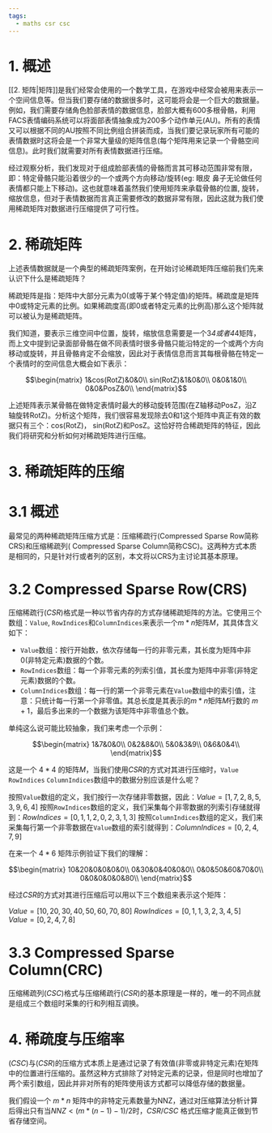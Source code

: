 ```yaml
---
tags:
  - maths csr csc
---
```

# 1. 概述

[[2. 矩阵|矩阵]]是我们经常会使用的一个数学工具，在游戏中经常会被用来表示一个空间信息等。但当我们要存储的数据很多时，这可能将会是一个巨大的数据量。例如，我们需要存储角色脸部表情的数据信息，脸部大概有600多根骨骼，利用FACS表情编码系统可以将面部表情抽象成为200多个动作单元(AU)。所有的表情又可以根据不同的AU按照不同比例组合拼装而成，当我们要记录玩家所有可能的表情数据时这将会是一个非常大量级的矩阵信息(每个矩阵用来记录一个骨骼空间信息)。此时我们就需要对所有表情数据进行压缩。

经过观察分析，我们发现对于组成脸部表情的骨骼而言其可移动范围非常有限，即：特定骨骼只能沿着很少的一个或两个方向移动/旋转(eg: 眼皮 鼻子无论做任何表情都只能上下移动)。这也就意味着虽然我们使用矩阵来承载骨骼的位置, 旋转，缩放信息，但对于表情数据而言真正需要修改的数据非常有限，因此这就为我们使用稀疏矩阵对数据进行压缩提供了可行性。

# 2. 稀疏矩阵

上述表情数据就是一个典型的稀疏矩阵案例，在开始讨论稀疏矩阵压缩前我们先来认识下什么是稀疏矩阵？

稀疏矩阵是指：矩阵中大部分元素为0(或等于某个特定值)的矩阵。稀疏度是矩阵中0或特定元素的比例。如果稀疏度高(即0或者特定元素的比例高)那么这个矩阵就可以被认为是稀疏矩阵。

我们知道，要表示三维空间中位置，旋转，缩放信息需要是一个3*4或者4*4矩阵，而上文中提到记录面部骨骼在做不同表情时很多骨骼只能沿特定的一个或两个方向移动或旋转，并且骨骼肯定不会缩放，因此对于表情信息而言其每根骨骼在特定一个表情时的空间信息大概会如下表示：

$$\begin{matrix}
1&cos(RotZ)&0&0\\
sin(RotZ)&1&0&0\\
0&0&1&0\\
0&0&PosZ&0\\
\end{matrix}$$

上述矩阵表示某骨骼在做特定表情时最大的移动旋转范围(在Z轴移动PosZ，沿Z轴旋转RotZ)。分析这个矩阵，我们很容易发现除去0和1这个矩阵中真正有效的数据只有三个：cos(RotZ)， sin(RotZ)和PosZ。这恰好符合稀疏矩阵的特征，因此我们将研究和分析如何对稀疏矩阵进行压缩。

# 3. 稀疏矩阵的压缩

# 3.1 概述

最常见的两种稀疏矩阵压缩方式是：压缩稀疏行(Compressed Sparse Row简称CRS)和压缩稀疏列( Compressed Sparse Column简称CSC)。这两种方式本质是相同的，只是针对行或者列的区别，本文将以CRS为主讨论其基本原理。

# 3.2 Compressed Sparse Row(CRS)

压缩稀疏行($CSR$)格式是一种以节省内存的方式存储稀疏矩阵的方法。它使用三个数组：`Value`, `RowIndices`和`ColumnIndices`来表示一个$m*n$矩阵$M$，其具体含义如下：

- `Value`数组：按行开始数，依次存储每一行的非零元素，其长度为矩阵中非0(非特定元素)数据的个数。
- `RowIndices`数组：每一个非零元素的列索引值，其长度为矩阵中非零(非特定元素)数据的个数。
- `ColumnIndices`数组：每一行的第一个非零元素在`Value`数组中的索引值，注意：只统计每一行第一个非零值。其总长度是其表示的$m*n$矩阵$M$行数的 $m+1$，最后多出来的一个数据为该矩阵中非零值总个数。

单纯这么说可能比较抽象，我们来考虑一个示例：

$$\begin{matrix}
1&7&0&0\\
0&2&8&0\\
5&0&3&9\\
0&6&0&4\\
\end{matrix}$$

这是一个 $4*4$ 的矩阵$M$，当我们使用$CSR$的方式对其进行压缩时，`Value` `RowIndices` `ColumnIndices`数组中的数据分别应该是什么呢？

按照`Value`数组的定义，我们按行一次存储非零数据，因此：$Value = [1,7,2,8,5,3,9,6,4]$
按照`RowIndices`数组的定义，我们采集每个非零数据的列索引存储就得到：$RowIndices = [0,1,1,2,0,2,3,1,3]$
按照`ColumnIndices`数组的定义，我们来采集每行第一个非零数据在`Value`数组的索引就得到：$ColumnIndices = [0,2,4,7,9]$

在来一个 $4*6$ 矩阵示例验证下我们的理解：

$$\begin{matrix}
10&20&0&0&0&0\\
0&30&0&40&0&0\\
0&0&50&60&70&0\\
0&0&0&0&0&80\\
\end{matrix}$$

经过$CSR$的方式对其进行压缩后可以用以下三个数组来表示这个矩阵：

$Value = [10,20,30,40,50,60,70,80]$
$RowIndices = [0,1,1,3,2,3,4,5]$
$Value = [0,2,4,7,8]$

# 3.3 Compressed Sparse Column(CRC)

压缩稀疏列($CSC$)格式与压缩稀疏行($CSR$)的基本原理是一样的，唯一的不同点就是组成三个数组时采集的行和列相互调换。

# 4. 稀疏度与压缩率

($CSC$)与($CSR$)的压缩方式本质上是通过记录了有效值(非零或非特定元素)在矩阵中的位置进行压缩的。虽然这种方式排除了对特定元素的记录，但是同时也增加了两个索引数组，因此并非对所有的矩阵使用该方式都可以降低存储的数据量。

我们假设一个 $m*n$ 矩阵中的非特定元素数量为NNZ，通过对压缩算法分析计算后得出只有当$NNZ < (m*(n-1) -1 ) / 2$时，$CSR / CSC$ 格式压缩才能真正做到节省存储空间。